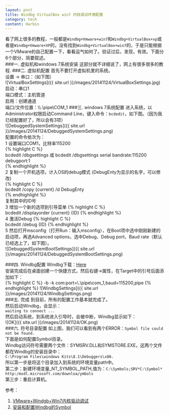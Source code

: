 ```yaml
---
layout: post
title: Windbg VirtualBox win7 内核调试环境配置
category: tech
content: Harbin
---
```


看了网上很多的教程，一般都是`Windbg+Vmware+win7`和`Windbg+VirtualBox+xp`或者是`Windbg+Vmware+XP`的，没有找到`Windbg+VirtualBox+win7`的，于是只能根据一个VMware的自己配置一下，看看运气如何了。验证过后，发现，有效。下面分6个部分，简要叙述。    
###一. 虚拟机和windows 7系统安装
这部分就不详细说了，网上有很多很多的教程.
###二. 虚拟机配置
首先不要打开虚拟机里的系统。     
设置 -> 串口：（如下图）    
![VirtualBoxSettings]({{ site.url }}/images/20141124/VirtualBoxSettings.jpg)    
启动：串口1    
端口模式：主机管道    
启用：创建通道    
端口/文件位置：\\\\.\pipe\COM_1
###三. windows 7系统配置
进入系统，以Administrator权限启动Command Line，键入命令：`bcdedit`，如下图。（因为我已经配置好了，所以会有3项）    
![DebuggedSystemSettings]({{ site.url }}/images/20141124/DebuggedSystemSettings.png)    
配置的命令依次为：    
1 设置端口COM1，比特率115200  
{% highlight C %}  
bcdedit /dbgsettings 或 bcdedit /dbgsettings serial bandrate:115200 debugport:1    
{% endhighlight %}    
2 复制一个开机选项，计入OS的debug模式 (DebugEnty为显示的名字，可以修改)   
{% highlight C %}  
bcdedit /copy {current} /d DebugEnty    
{% endhighlight %}     
复制其中的ID号     
3 增加一个新的选项到引导菜单
{% highlight C %}  
bcdedit /displayorder {current} {ID} 
{% endhighlight %}     
4 激活Debug
{% highlight C %}  
bcdedit /debug {ID}
{% endhighlight %}     
5 然后打开msconfig（打开Run：输入msconfig），在Boot项中选中刚刚新建的启动项，再选Advanced options，选中Debug、Debug port、Baud rate（默认已经选上了，如下图）。    
![DebuggedSystemBootSettings]({{ site.url }}/images/20141124/DebuggedSystemBootSettings.png)        

###四. Windbg配置
Windbg下载：[Here](http://www.windbg.org/)    
安装完成后在桌面创建一个快捷方式，然后右键->属性，在Target中的引号后面添加如下：    
{% highlight C %}
-b -k com:port=\\.\pipe\com_1,baud=115200,pipe
{% endhighlight %}
![WindbgSettings]({{ site.url }}/images/20141124/WindbgSettings.png)    
###五. 完成
到目前，所有的配置工作基本就完成了。    
然后启动Windbg，会显示：    
`waiting to connect ...`    
然后启动系统，到系统进入引导时，会被中断，Windbg显示如下：    
![OK]({{ site.url }}/images/20141124/OK.png)      
###六. 符号目录配置
如上图，我们可以看到有两个ERROR：`Symbol file could not be found.`    
下面是如何配置Symbol目录。    
Windbg访问符号需要两个文件：SYMSRV.DLL和SYMSTORE.EXE，这两个文件都在Windbg的安装目录中：    
`C:\Program Files\windows Kits\8.1\Debuggers\x86.`       
所以第一步是将这个目录加入到系统的环境变量path中。    
第二步：新建环境变量_NT_SYMBOL_PATH,值为：`C:\Symbols;SRV*C:\Symbol* http:/msdl.microsoft.com/downloa/ymbols `   
第三步：重启计算机。

参考：    
1. [VMware+Windgb+Win7内核驱动调试](http://yexin218.iteye.com/blog/545187)     
2. [安装和配置Windbg的Symbol](blog.csdn.net/whatday/article/details/7290164)